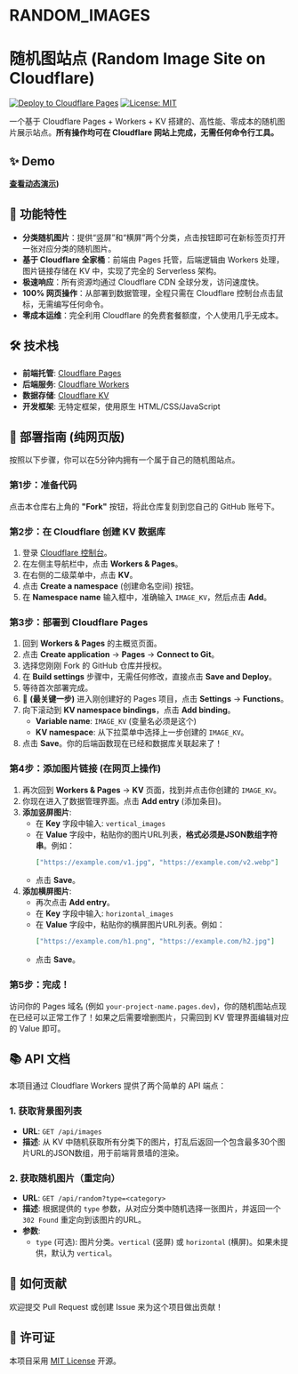 # RANDOM_IMAGES
# 随机图站点 (Random Image Site on Cloudflare)

[![Deploy to Cloudflare Pages](https://static.cloudflareinsights.com/pages/button.svg)](https://deploy.workers.cloudflare.com/?url=https://github.com/Jyf0214/RANDOM_IMAGES)
[![License: MIT](https://img.shields.io/badge/License-MIT-yellow.svg)](https://opensource.org/licenses/MIT)

一个基于 Cloudflare Pages + Workers + KV 搭建的、高性能、零成本的随机图片展示站点。**所有操作均可在 Cloudflare 网站上完成，无需任何命令行工具。**

## ✨ Demo

**[查看动态演示](没有：))**  


## 🌟 功能特性

- **分类随机图片**：提供“竖屏”和“横屏”两个分类，点击按钮即可在新标签页打开一张对应分类的随机图片。
- **基于 Cloudflare 全家桶**：前端由 Pages 托管，后端逻辑由 Workers 处理，图片链接存储在 KV 中，实现了完全的 Serverless 架构。
- **极速响应**：所有资源均通过 Cloudflare CDN 全球分发，访问速度快。
- **100% 网页操作**：从部署到数据管理，全程只需在 Cloudflare 控制台点击鼠标，无需编写任何命令。
- **零成本运维**：完全利用 Cloudflare 的免费套餐额度，个人使用几乎无成本。

## 🛠️ 技术栈

- **前端托管**: [Cloudflare Pages](https://pages.cloudflare.com/)
- **后端服务**: [Cloudflare Workers](https://workers.cloudflare.com/)
- **数据存储**: [Cloudflare KV](https://www.cloudflare.com/developer-platform/kv/)
- **开发框架**: 无特定框架，使用原生 HTML/CSS/JavaScript

## 🚀 部署指南 (纯网页版)

按照以下步骤，你可以在5分钟内拥有一个属于自己的随机图站点。

### 第1步：准备代码

点击本仓库右上角的 **"Fork"** 按钮，将此仓库复刻到您自己的 GitHub 账号下。

### 第2步：在 Cloudflare 创建 KV 数据库

1.  登录 [Cloudflare 控制台](https://dash.cloudflare.com/)。
2.  在左侧主导航栏中，点击 **Workers & Pages**。
3.  在右侧的二级菜单中，点击 **KV**。
4.  点击 **Create a namespace** (创建命名空间) 按钮。
5.  在 **Namespace name** 输入框中，准确输入 `IMAGE_KV`，然后点击 **Add**。

    

### 第3步：部署到 Cloudflare Pages

1.  回到 **Workers & Pages** 的主概览页面。
2.  点击 **Create application** -> **Pages** -> **Connect to Git**。
3.  选择您刚刚 Fork 的 GitHub 仓库并授权。
4.  在 **Build settings** 步骤中，无需任何修改，直接点击 **Save and Deploy**。
5.  等待首次部署完成。
6.  📌 **(最关键一步)** 进入刚创建好的 Pages 项目，点击 **Settings** -> **Functions**。
7.  向下滚动到 **KV namespace bindings**，点击 **Add binding**。
    - **Variable name**: `IMAGE_KV` (变量名必须是这个)
    - **KV namespace**: 从下拉菜单中选择上一步创建的 `IMAGE_KV`。
8.  点击 **Save**。你的后端函数现在已经和数据库关联起来了！

### 第4步：添加图片链接 (在网页上操作)

1.  再次回到 **Workers & Pages** -> **KV** 页面，找到并点击你创建的 `IMAGE_KV`。
2.  你现在进入了数据管理界面。点击 **Add entry** (添加条目)。
3.  **添加竖屏图片**:
    - 在 **Key** 字段中输入: `vertical_images`
    - 在 **Value** 字段中，粘贴你的图片URL列表，**格式必须是JSON数组字符串**。例如：
      ```json
      ["https://example.com/v1.jpg", "https://example.com/v2.webp"]
      ```
    - 点击 **Save**。
4.  **添加横屏图片**:
    - 再次点击 **Add entry**。
    - 在 **Key** 字段中输入: `horizontal_images`
    - 在 **Value** 字段中，粘贴你的横屏图片URL列表。例如：
      ```json
      ["https://example.com/h1.png", "https://example.com/h2.jpg"]
      ```
    - 点击 **Save**。

    

### 第5步：完成！

访问你的 Pages 域名 (例如 `your-project-name.pages.dev`)，你的随机图站点现在已经可以正常工作了！如果之后需要增删图片，只需回到 KV 管理界面编辑对应的 Value 即可。

## 📚 API 文档

本项目通过 Cloudflare Workers 提供了两个简单的 API 端点：

### 1. 获取背景图列表

- **URL**: `GET /api/images`
- **描述**: 从 KV 中随机获取所有分类下的图片，打乱后返回一个包含最多30个图片URL的JSON数组，用于前端背景墙的渲染。

### 2. 获取随机图片（重定向）

- **URL**: `GET /api/random?type=<category>`
- **描述**: 根据提供的 `type` 参数，从对应分类中随机选择一张图片，并返回一个 `302 Found` 重定向到该图片的URL。
- **参数**:
  - `type` (可选): 图片分类。`vertical` (竖屏) 或 `horizontal` (横屏)。如果未提供，默认为 `vertical`。

## 🤝 如何贡献

欢迎提交 Pull Request 或创建 Issue 来为这个项目做出贡献！

## 📄 许可证

本项目采用 [MIT License](LICENSE) 开源。